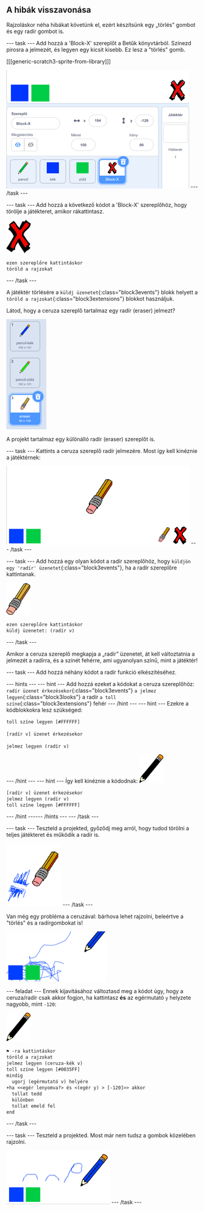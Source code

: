 ## A hibák visszavonása

Rajzoláskor néha hibákat követünk el, ezért készítsünk egy „törlés” gombot és egy radír gombot is.

--- task --- Add hozzá a 'Block-X' szereplőt a Betűk könyvtárból. Színezd pirosra a jelmezét, és legyen egy kicsit kisebb. Ez lesz a "törlés" gomb.

[[[generic-scratch3-sprite-from-library]]]

![képernyőkép](images/paint-x.png) --- /task ---

--- task --- Add hozzá a következő kódot a 'Block-X' szereplőhöz, hogy törölje a játékteret, amikor rákattintasz.

![kereszt](images/cross.png)

```blocks3
ezen szereplőre kattintáskor
töröld a rajzokat
```

--- /task ---

A játéktér törlésére a `küldj üzenetet`{:class="block3events"} blokk helyett a `töröld a rajzokat`{:class="block3extensions"} blokkot használjuk.

Látod, hogy a ceruza szereplő tartalmaz egy radír (eraser) jelmezt?

![képernyőkép](images/paint-eraser-costume.png)

A projekt tartalmaz egy különálló radír (eraser) szereplőt is.

--- task --- Kattints a ceruza szereplő radír jelmezére. Most így kell kinéznie a játéktérnek:

![képernyőkép](images/paint-eraser-stage.png) --- /task ---

--- task --- Add hozzá egy olyan kódot a radír szereplőhöz, hogy `küldjön egy 'radír' üzenetet`{:class="block3events"}, ha a radír szereplőre kattintanak.

![radír](images/eraser.png)

```blocks3
ezen szereplőre kattintáskor
küldj üzenetet: (radír v)
```

--- /task ---

Amikor a ceruza szereplő megkapja a „radír” üzenetet, át kell változtatnia a jelmezét a radírra, és a színét fehérre, ami ugyanolyan színű, mint a játéktér!

--- task --- Add hozzá néhány kódot a radír funkció elkészítéséhez.

--- hints ---
 --- hint --- Add hozzá ezeket a kódokat a ceruza szereplőhöz: `radír üzenet érkezésekor`{:class="block3events"} `a jelmez legyen`{:class="block3looks"} a radír `a toll színe`{:class="block3extensions"} fehér
--- /hint ---
 --- hint --- Ezekre a kódblokkokra lesz szükséged:

```blocks3
toll színe legyen [#FFFFFF]

[radír v] üzenet érkezésekor

jelmez legyen (radír v)
```

--- /hint --- --- hint --- Így kell kinéznie a kódodnak: ![ceruza](images/pencil.png)

```blocks3
[radír v] üzenet érkezésekor
jelmez legyen (radír v)
toll színe legyen [#FFFFFF]
```

--- /hint ------ /hints --- --- /task ---

--- task --- Teszteld a projekted, győződj meg arról, hogy tudod törölni a teljes játékteret és működik a radír is.

![képernyőkép](images/paint-erase-test.png) --- /task ---

Van még egy probléma a ceruzával: bárhova lehet rajzolni, beleértve a "törlés" és a radírgombokat is!

![képernyőkép](images/paint-draw-problem.png)

--- feladat --- Ennek kijavításához változtasd meg a kódot úgy, hogy a ceruza/radír csak akkor fogjon, ha kattintasz **és** az egérmutató `y` helyzete nagyobb, mint `-120`:

![ceruza](images/pencil.png)

```blocks3
⚑ -ra kattintáskor
töröld a rajzokat
jelmez legyen (ceruza-kék v)
toll színe legyen [#0035FF]
mindig 
  ugorj (egérmutató v) helyére
+ha <<egér lenyomva?> és <(egér y) > [-120]>> akkor 
  tollat tedd 
  különben 
  tollat emeld fel
end
```

--- /task ---

--- task --- Teszteld a projekted. Most már nem tudsz a gombok közelében rajzolni.

![képernyőkép](images/paint-fixed.png) --- /task ---